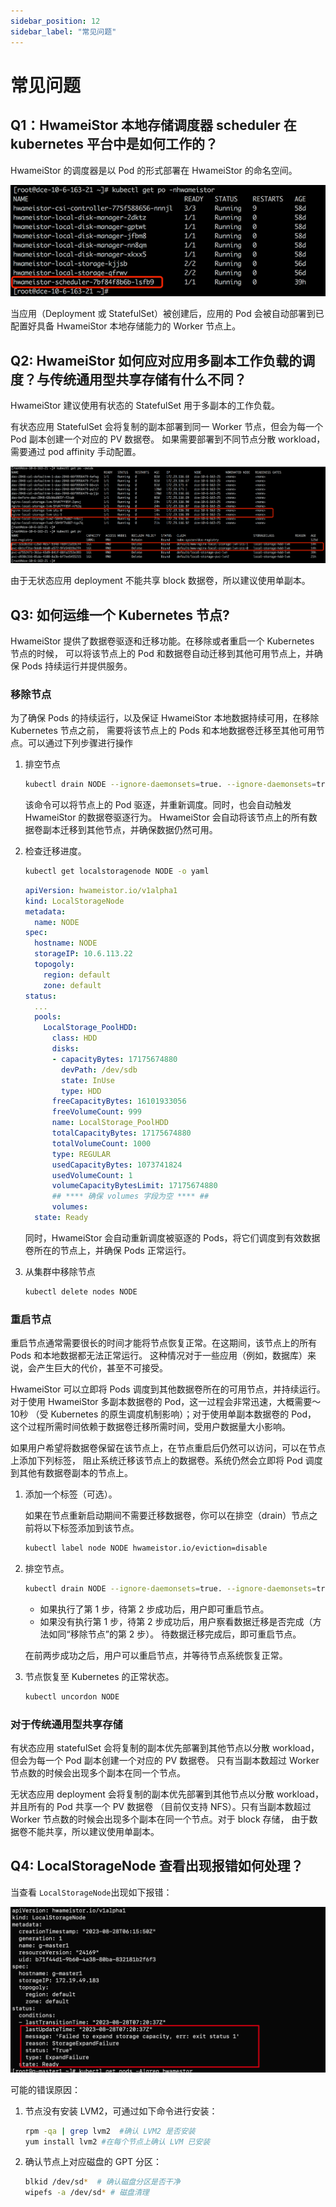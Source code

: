 ```yaml
---
sidebar_position: 12
sidebar_label: "常见问题"
---
```


# 常见问题

## Q1：HwameiStor 本地存储调度器 scheduler 在 kubernetes 平台中是如何工作的？

HwameiStor 的调度器是以 Pod 的形式部署在 HwameiStor 的命名空间。

![img](img/clip_image002.png)

当应用（Deployment 或 StatefulSet）被创建后，应用的 Pod 会被自动部署到已配置好具备 HwameiStor 本地存储能力的 Worker 节点上。

## Q2: HwameiStor 如何应对应用多副本工作负载的调度？与传统通用型共享存储有什么不同？

HwameiStor 建议使用有状态的 StatefulSet 用于多副本的工作负载。

有状态应用 StatefulSet 会将复制的副本部署到同一 Worker 节点，但会为每一个 Pod 副本创建一个对应的 PV 数据卷。
如果需要部署到不同节点分散 workload，需要通过 pod affinity 手动配置。

![img](img/clip_image004.png)

由于无状态应用 deployment 不能共享 block 数据卷，所以建议使用单副本。

## Q3: 如何运维一个 Kubernetes 节点?

HwameiStor 提供了数据卷驱逐和迁移功能。在移除或者重启一个 Kubernetes 节点的时候，
可以将该节点上的 Pod 和数据卷自动迁移到其他可用节点上，并确保 Pods 持续运行并提供服务。

### 移除节点

为了确保 Pods 的持续运行，以及保证 HwameiStor 本地数据持续可用，在移除 Kubernetes 节点之前，
需要将该节点上的 Pods 和本地数据卷迁移至其他可用节点。可以通过下列步骤进行操作

1. 排空节点

    ```bash
    kubectl drain NODE --ignore-daemonsets=true. --ignore-daemonsets=true
    ```

    该命令可以将节点上的 Pod 驱逐，并重新调度。同时，也会自动触发 HwameiStor 的数据卷驱逐行为。
    HwameiStor 会自动将该节点上的所有数据卷副本迁移到其他节点，并确保数据仍然可用。

2. 检查迁移进度。

    ```bash
    kubectl get localstoragenode NODE -o yaml
    ```

    ```yaml
    apiVersion: hwameistor.io/v1alpha1
    kind: LocalStorageNode
    metadata:
      name: NODE
    spec:
      hostname: NODE
      storageIP: 10.6.113.22
      topogoly:
        region: default
        zone: default
    status:
      ...
      pools:
        LocalStorage_PoolHDD:
          class: HDD
          disks:
          - capacityBytes: 17175674880
            devPath: /dev/sdb
            state: InUse
            type: HDD
          freeCapacityBytes: 16101933056
          freeVolumeCount: 999
          name: LocalStorage_PoolHDD
          totalCapacityBytes: 17175674880
          totalVolumeCount: 1000
          type: REGULAR
          usedCapacityBytes: 1073741824
          usedVolumeCount: 1
          volumeCapacityBytesLimit: 17175674880
          ## **** 确保 volumes 字段为空 **** ##
          volumes:  
      state: Ready
    ```

    同时，HwameiStor 会自动重新调度被驱逐的 Pods，将它们调度到有效数据卷所在的节点上，并确保 Pods 正常运行。

3. 从集群中移除节点

    ```bash
    kubectl delete nodes NODE
    ```

### 重启节点

重启节点通常需要很长的时间才能将节点恢复正常。在这期间，该节点上的所有 Pods 和本地数据都无法正常运行。
这种情况对于一些应用（例如，数据库）来说，会产生巨大的代价，甚至不可接受。

HwameiStor 可以立即将 Pods 调度到其他数据卷所在的可用节点，并持续运行。
对于使用 HwameiStor 多副本数据卷的 Pod，这一过程会非常迅速，大概需要～10秒
（受 Kubernetes 的原生调度机制影响）；对于使用单副本数据卷的 Pod，
这个过程所需时间依赖于数据卷迁移所需时间，受用户数据量大小影响。

如果用户希望将数据卷保留在该节点上，在节点重启后仍然可以访问，可以在节点上添加下列标签，
阻止系统迁移该节点上的数据卷。系统仍然会立即将 Pod 调度到其他有数据卷副本的节点上。

1. 添加一个标签（可选）。

    如果在节点重新启动期间不需要迁移数据卷，你可以在排空（drain）节点之前将以下标签添加到该节点。

    ```bash
    kubectl label node NODE hwameistor.io/eviction=disable
    ```

2. 排空节点。

    ```bash
    kubectl drain NODE --ignore-daemonsets=true. --ignore-daemonsets=true
    ```

    - 如果执行了第 1 步，待第 2 步成功后，用户即可重启节点。
    - 如果没有执行第 1 步，待第 2 步成功后，用户察看数据迁移是否完成（方法如同“移除节点”的第 2 步）。
      待数据迁移完成后，即可重启节点。

    在前两步成功之后，用户可以重启节点，并等待节点系统恢复正常。

3. 节点恢复至 Kubernetes 的正常状态。

    ```bash
    kubectl uncordon NODE
    ```

### 对于传统通用型共享存储

有状态应用 statefulSet 会将复制的副本优先部署到其他节点以分散 workload，但会为每一个 Pod 副本创建一个对应的 PV 数据卷。
只有当副本数超过 Worker 节点数的时候会出现多个副本在同一个节点。

无状态应用 deployment 会将复制的副本优先部署到其他节点以分散 workload，并且所有的 Pod 共享一个 PV 数据卷
（目前仅支持 NFS）。只有当副本数超过 Worker 节点数的时候会出现多个副本在同一个节点。对于 block 存储，
由于数据卷不能共享，所以建议使用单副本。

## Q4: LocalStorageNode 查看出现报错如何处理？

当查看 `LocalStorageNode`出现如下报错：

![faq_04](img/faq04.png)

可能的错误原因：

1. 节点没有安装 LVM2，可通过如下命令进行安装：

   ```bash
   rpm -qa | grep lvm2  #确认 LVM2 是否安装
   yum install lvm2 #在每个节点上确认 LVM 已安装
   ```

2. 确认节点上对应磁盘的 GPT 分区：

   ```bash
   blkid /dev/sd*  # 确认磁盘分区是否干净
   wipefs -a /dev/sd* # 磁盘清理
   ```
